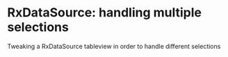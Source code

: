 # RxDataSource: handling multiple selections

Tweaking a RxDataSource tableview in order to handle different selections 
